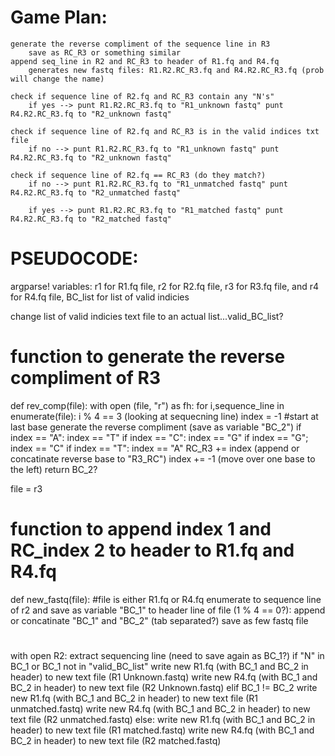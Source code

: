 # Game Plan:
    generate the reverse compliment of the sequence line in R3
        save as RC_R3 or something similar
    append seq_line in R2 and RC_R3 to header of R1.fq and R4.fq
        generates new fastq files: R1.R2.RC_R3.fq and R4.R2.RC_R3.fq (prob will change the name)
    
    check if sequence line of R2.fq and RC_R3 contain any "N's"
        if yes --> punt R1.R2.RC_R3.fq to "R1_unknown fastq" punt R4.R2.RC_R3.fq to "R2_unknown fastq"
    
    check if sequence line of R2.fq and RC_R3 is in the valid indices txt file
        if no --> punt R1.R2.RC_R3.fq to "R1_unknown fastq" punt R4.R2.RC_R3.fq to "R2_unknown fastq"

    check if sequence line of R2.fq == RC_R3 (do they match?)
        if no --> punt R1.R2.RC_R3.fq to "R1_unmatched fastq" punt R4.R2.RC_R3.fq to "R2_unmatched fastq"

        if yes --> punt R1.R2.RC_R3.fq to "R1_matched fastq" punt R4.R2.RC_R3.fq to "R2_matched fastq"

# PSEUDOCODE:

argparse! variables: r1 for R1.fq file, r2 for R2.fq file, r3 for R3.fq file, and r4 for R4.fq file, BC_list for list of valid indicies

change list of valid indicies text file to an actual list...valid_BC_list?

# function to generate the reverse compliment of R3
def rev_comp(file):
    with open (file, "r") as fh:
    for i,sequence_line in enumerate(file):
            i % 4 == 3 (looking at sequecning line)
                index = -1 #start at last base
                generate the reverse compliment (save as variable "BC_2")
                    if index == "A":
                        index == "T"
                    if index == "C":
                        index == "G"
                    if index == "G";
                        index == "C"
                    if index == "T":
                        index == "A"
                    RC_R3 += index (append or concatinate reverse base to "R3_RC")
                index += -1 (move over one base to the left)
        return BC_2?
                
file = r3


# function to append index 1 and RC_index 2 to header to R1.fq and R4.fq    
def new_fastq(file): #file is either R1.fq or R4.fq
    enumerate to sequence line of r2 and save as variable "BC_1"
    to header line of file (1 % 4 == 0?):
        append or concatinate "BC_1" and "BC_2" (tab separated?)
    save as few fastq file

# 
with open R2:
    extract sequencing line (need to save again as BC_1?)
    if "N" in BC_1 or BC_1 not in "valid_BC_list"
        write new R1.fq (with BC_1 and BC_2 in header) to new text file (R1 Unknown.fastq)
        write new R4.fq (with BC_1 and BC_2 in header) to new text file (R2 Unknown.fastq)
    elif BC_1 != BC_2
        write new R1.fq (with BC_1 and BC_2 in header) to new text file (R1 unmatched.fastq)
        write new R4.fq (with BC_1 and BC_2 in header) to new text file (R2 unmatched.fastq)
    else:
        write new R1.fq (with BC_1 and BC_2 in header) to new text file (R1 matched.fastq)
        write new R4.fq (with BC_1 and BC_2 in header) to new text file (R2 matched.fastq)









    
        
        
        
